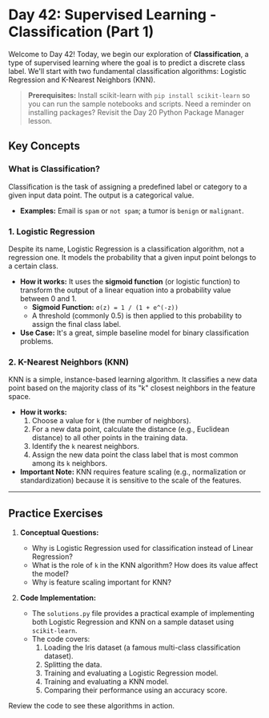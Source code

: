 # Day 42: Supervised Learning - Classification (Part 1)

Welcome to Day 42! Today, we begin our exploration of **Classification**, a type of supervised learning where the goal is to predict a discrete class label. We'll start with two fundamental classification algorithms: Logistic Regression and K-Nearest Neighbors (KNN).

> **Prerequisites:** Install scikit-learn with `pip install scikit-learn` so you can run the sample notebooks and scripts. Need a reminder on installing packages? Revisit the Day 20 Python Package Manager lesson.

## Key Concepts

### What is Classification?
Classification is the task of assigning a predefined label or category to a given input data point. The output is a categorical value.
- **Examples:** Email is `spam` or `not spam`; a tumor is `benign` or `malignant`.

### 1. Logistic Regression
Despite its name, Logistic Regression is a classification algorithm, not a regression one. It models the probability that a given input point belongs to a certain class.

- **How it works:** It uses the **sigmoid function** (or logistic function) to transform the output of a linear equation into a probability value between 0 and 1.
  - **Sigmoid Function:** `σ(z) = 1 / (1 + e^(-z))`
  - A threshold (commonly 0.5) is then applied to this probability to assign the final class label.
- **Use Case:** It's a great, simple baseline model for binary classification problems.

### 2. K-Nearest Neighbors (KNN)
KNN is a simple, instance-based learning algorithm. It classifies a new data point based on the majority class of its "k" closest neighbors in the feature space.

- **How it works:**
  1.  Choose a value for `k` (the number of neighbors).
  2.  For a new data point, calculate the distance (e.g., Euclidean distance) to all other points in the training data.
  3.  Identify the `k` nearest neighbors.
  4.  Assign the new data point the class label that is most common among its `k` neighbors.
- **Important Note:** KNN requires feature scaling (e.g., normalization or standardization) because it is sensitive to the scale of the features.

---

## Practice Exercises

1.  **Conceptual Questions:**
    *   Why is Logistic Regression used for classification instead of Linear Regression?
    *   What is the role of `k` in the KNN algorithm? How does its value affect the model?
    *   Why is feature scaling important for KNN?

2.  **Code Implementation:**
    *   The `solutions.py` file provides a practical example of implementing both Logistic Regression and KNN on a sample dataset using `scikit-learn`.
    *   The code covers:
        1.  Loading the Iris dataset (a famous multi-class classification dataset).
        2.  Splitting the data.
        3.  Training and evaluating a Logistic Regression model.
        4.  Training and evaluating a KNN model.
        5.  Comparing their performance using an accuracy score.

Review the code to see these algorithms in action.
